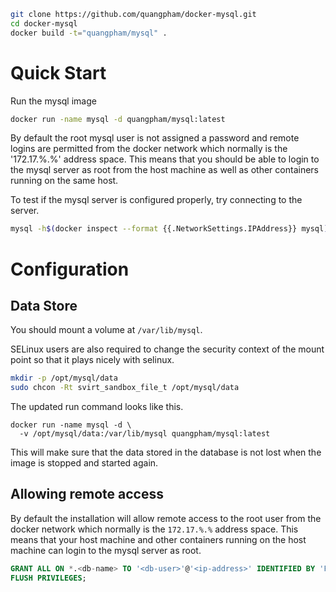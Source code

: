 ```bash
git clone https://github.com/quangpham/docker-mysql.git
cd docker-mysql
docker build -t="quangpham/mysql" .
```

# Quick Start

Run the mysql image

```bash
docker run -name mysql -d quangpham/mysql:latest
```

By default the root mysql user is not assigned a password and remote logins are permitted from the docker network which normally is the '172.17.%.%' address space. This means that you should be able to login to the mysql server as root from the host machine as well as other containers running on the same host.

To test if the mysql server is configured properly, try connecting to the server.

```bash
mysql -h$(docker inspect --format {{.NetworkSettings.IPAddress}} mysql) -uroot
```

# Configuration

## Data Store

You should mount a volume at `/var/lib/mysql`.

SELinux users are also required to change the security context of the mount point so that it plays nicely with selinux.

```bash
mkdir -p /opt/mysql/data
sudo chcon -Rt svirt_sandbox_file_t /opt/mysql/data
```

The updated run command looks like this.

```
docker run -name mysql -d \
  -v /opt/mysql/data:/var/lib/mysql quangpham/mysql:latest
```

This will make sure that the data stored in the database is not lost when the image is stopped and started again.

## Allowing remote access

By default the installation will allow remote access to the root user from the docker network which normally is the `172.17.%.%` address space. This means that your host machine and other containers running on the host machine can login to the mysql server as root.

```sql
GRANT ALL ON *.<db-name> TO '<db-user>'@'<ip-address>' IDENTIFIED BY 'PASSWORD' WITH GRANT OPTION;
FLUSH PRIVILEGES;
```
